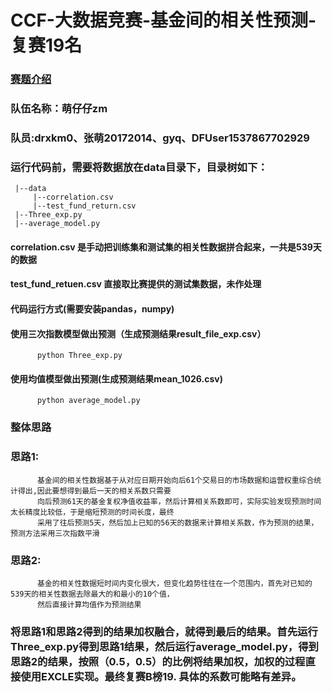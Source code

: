# CCF-大数据竞赛-基金间的相关性预测-复赛19名
### <a href = "https://www.datafountain.cn/competitions/312/details/data-evaluation">赛题介绍</a>
### 队伍名称：萌仔仔zm    
### 队员:drxkm0、张萌20172014、gyq、DFUser1537867702929
### 运行代码前，需要将数据放在data目录下，目录树如下：
     |--data
         |--correlation.csv
         |--test_fund_return.csv
     |--Three_exp.py
     |--average_model.py
#### correlation.csv 是手动把训练集和测试集的相关性数据拼合起来，一共是539天的数据
#### test_fund_retuen.csv 直接取比赛提供的测试集数据，未作处理

#### 代码运行方式(需要安装pandas，numpy)
#### 使用三次指数模型做出预测（生成预测结果result_file_exp.csv）
          python Three_exp.py
#### 使用均值模型做出预测(生成预测结果mean_1026.csv)
          python average_model.py

### 整体思路
### 思路1:
          基金间的相关性数据基于从对应日期开始向后61个交易日的市场数据和运营权重综合统计得出,因此要想得到最后一天的相关系数只需要
          向后预测61天的基金复权净值收益率，然后计算相关系数即可，实际实验发现预测时间太长精度比较低，于是缩短预测的时间长度，最终
          采用了往后预测5天，然后加上已知的56天的数据来计算相关系数，作为预测的结果，预测方法采用三次指数平滑
### 思路2:
          基金的相关性数据短时间内变化很大，但变化趋势往往在一个范围内，首先对已知的539天的相关性数据去除最大的和最小的10个值，
          然后直接计算均值作为预测结果

### 将思路1和思路2得到的结果加权融合，就得到最后的结果。首先运行Three_exp.py得到思路1结果，然后运行average_model.py，得到思路2的结果，按照（0.5，0.5）的比例将结果加权，加权的过程直接使用EXCLE实现。最终复赛B榜19. 具体的系数可能略有差异。

